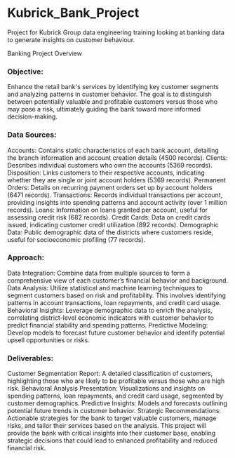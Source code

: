 # Kubrick_Bank_Project
Project for Kubrick Group data engineering training looking at banking data to generate insights on customer behaviour.

Banking Project Overview

### Objective: 

Enhance the retail bank's services by identifying key customer segments and analyzing patterns in customer behavior. The goal is to distinguish between potentially valuable and profitable customers versus those who may pose a risk, ultimately guiding the bank toward more informed decision-making.

### Data Sources:

Accounts: Contains static characteristics of each bank account, detailing the branch information and account creation details (4500 records).
Clients: Describes individual customers who own the accounts (5369 records).
Disposition: Links customers to their respective accounts, indicating whether they are single or joint account holders (5369 records).
Permanent Orders: Details on recurring payment orders set up by account holders (6471 records).
Transactions: Records individual transactions per account, providing insights into spending patterns and account activity (over 1 million records).
Loans: Information on loans granted per account, useful for assessing credit risk (682 records).
Credit Cards: Data on credit cards issued, indicating customer credit utilization (892 records).
Demographic Data: Public demographic data of the districts where customers reside, useful for socioeconomic profiling (77 records).

### Approach:

Data Integration: Combine data from multiple sources to form a comprehensive view of each customer’s financial behavior and background.
Data Analysis: Utilize statistical and machine learning techniques to segment customers based on risk and profitability. This involves identifying patterns in account transactions, loan repayments, and credit card usage.
Behavioral Insights: Leverage demographic data to enrich the analysis, correlating district-level economic indicators with customer behavior to predict financial stability and spending patterns.
Predictive Modeling: Develop models to forecast future customer behavior and identify potential upsell opportunities or risks.

### Deliverables:

Customer Segmentation Report: A detailed classification of customers, highlighting those who are likely to be profitable versus those who are high risk.
Behavioral Analysis Presentation: Visualizations and insights on spending patterns, loan repayments, and credit card usage, segmented by customer demographics.
Predictive Insights: Models and forecasts outlining potential future trends in customer behavior.
Strategic Recommendations: Actionable strategies for the bank to target valuable customers, manage risks, and tailor their services based on the analysis.
This project will provide the bank with critical insights into their customer base, enabling strategic decisions that could lead to enhanced profitability and reduced financial risk.
